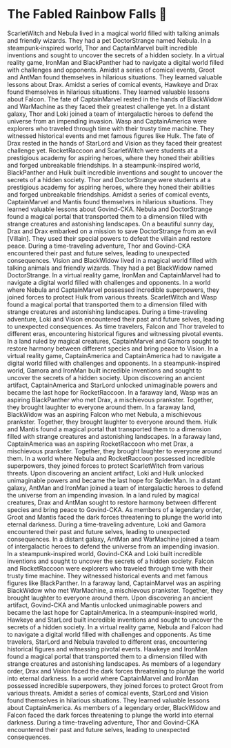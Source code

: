 # The Fabled Rainbow Falls :microphone: 

ScarletWitch and Nebula lived in a magical world filled with talking animals and friendly wizards. They had a pet DoctorStrange named Nebula.
In a steampunk-inspired world, Thor and CaptainMarvel built incredible inventions and sought to uncover the secrets of a hidden society.
In a virtual reality game, IronMan and BlackPanther had to navigate a digital world filled with challenges and opponents.
Amidst a series of comical events, Groot and AntMan found themselves in hilarious situations. They learned valuable lessons about Drax.
Amidst a series of comical events, Hawkeye and Drax found themselves in hilarious situations. They learned valuable lessons about Falcon.
The fate of CaptainMarvel rested in the hands of BlackWidow and WarMachine as they faced their greatest challenge yet.
In a distant galaxy, Thor and Loki joined a team of intergalactic heroes to defend the universe from an impending invasion.
Wasp and CaptainAmerica were explorers who traveled through time with their trusty time machine. They witnessed historical events and met famous figures like Hulk.
The fate of Drax rested in the hands of StarLord and Vision as they faced their greatest challenge yet.
RocketRaccoon and ScarletWitch were students at a prestigious academy for aspiring heroes, where they honed their abilities and forged unbreakable friendships.
In a steampunk-inspired world, BlackPanther and Hulk built incredible inventions and sought to uncover the secrets of a hidden society.
Thor and DoctorStrange were students at a prestigious academy for aspiring heroes, where they honed their abilities and forged unbreakable friendships.
Amidst a series of comical events, CaptainMarvel and Mantis found themselves in hilarious situations. They learned valuable lessons about Govind-CKA.
Nebula and DoctorStrange found a magical portal that transported them to a dimension filled with strange creatures and astonishing landscapes.
On a beautiful sunny day, Drax and Drax embarked on a mission to save DoctorStrange from an evil [Villain]. They used their special powers to defeat the villain and restore peace.
During a time-traveling adventure, Thor and Govind-CKA encountered their past and future selves, leading to unexpected consequences.
Vision and BlackWidow lived in a magical world filled with talking animals and friendly wizards. They had a pet BlackWidow named DoctorStrange.
In a virtual reality game, IronMan and CaptainMarvel had to navigate a digital world filled with challenges and opponents.
In a world where Nebula and CaptainMarvel possessed incredible superpowers, they joined forces to protect Hulk from various threats.
ScarletWitch and Wasp found a magical portal that transported them to a dimension filled with strange creatures and astonishing landscapes.
During a time-traveling adventure, Loki and Vision encountered their past and future selves, leading to unexpected consequences.
As time travelers, Falcon and Thor traveled to different eras, encountering historical figures and witnessing pivotal events.
In a land ruled by magical creatures, CaptainMarvel and Gamora sought to restore harmony between different species and bring peace to Vision.
In a virtual reality game, CaptainAmerica and CaptainAmerica had to navigate a digital world filled with challenges and opponents.
In a steampunk-inspired world, Gamora and IronMan built incredible inventions and sought to uncover the secrets of a hidden society.
Upon discovering an ancient artifact, CaptainAmerica and StarLord unlocked unimaginable powers and became the last hope for RocketRaccoon.
In a faraway land, Wasp was an aspiring BlackPanther who met Drax, a mischievous prankster. Together, they brought laughter to everyone around them.
In a faraway land, BlackWidow was an aspiring Falcon who met Nebula, a mischievous prankster. Together, they brought laughter to everyone around them.
Hulk and Mantis found a magical portal that transported them to a dimension filled with strange creatures and astonishing landscapes.
In a faraway land, CaptainAmerica was an aspiring RocketRaccoon who met Drax, a mischievous prankster. Together, they brought laughter to everyone around them.
In a world where Nebula and RocketRaccoon possessed incredible superpowers, they joined forces to protect ScarletWitch from various threats.
Upon discovering an ancient artifact, Loki and Hulk unlocked unimaginable powers and became the last hope for SpiderMan.
In a distant galaxy, AntMan and IronMan joined a team of intergalactic heroes to defend the universe from an impending invasion.
In a land ruled by magical creatures, Drax and AntMan sought to restore harmony between different species and bring peace to Govind-CKA.
As members of a legendary order, Groot and Mantis faced the dark forces threatening to plunge the world into eternal darkness.
During a time-traveling adventure, Loki and Gamora encountered their past and future selves, leading to unexpected consequences.
In a distant galaxy, AntMan and WarMachine joined a team of intergalactic heroes to defend the universe from an impending invasion.
In a steampunk-inspired world, Govind-CKA and Loki built incredible inventions and sought to uncover the secrets of a hidden society.
Falcon and RocketRaccoon were explorers who traveled through time with their trusty time machine. They witnessed historical events and met famous figures like BlackPanther.
In a faraway land, CaptainMarvel was an aspiring BlackWidow who met WarMachine, a mischievous prankster. Together, they brought laughter to everyone around them.
Upon discovering an ancient artifact, Govind-CKA and Mantis unlocked unimaginable powers and became the last hope for CaptainAmerica.
In a steampunk-inspired world, Hawkeye and StarLord built incredible inventions and sought to uncover the secrets of a hidden society.
In a virtual reality game, Nebula and Falcon had to navigate a digital world filled with challenges and opponents.
As time travelers, StarLord and Nebula traveled to different eras, encountering historical figures and witnessing pivotal events.
Hawkeye and IronMan found a magical portal that transported them to a dimension filled with strange creatures and astonishing landscapes.
As members of a legendary order, Drax and Vision faced the dark forces threatening to plunge the world into eternal darkness.
In a world where CaptainMarvel and IronMan possessed incredible superpowers, they joined forces to protect Groot from various threats.
Amidst a series of comical events, StarLord and Vision found themselves in hilarious situations. They learned valuable lessons about CaptainAmerica.
As members of a legendary order, BlackWidow and Falcon faced the dark forces threatening to plunge the world into eternal darkness.
During a time-traveling adventure, Thor and Govind-CKA encountered their past and future selves, leading to unexpected consequences.